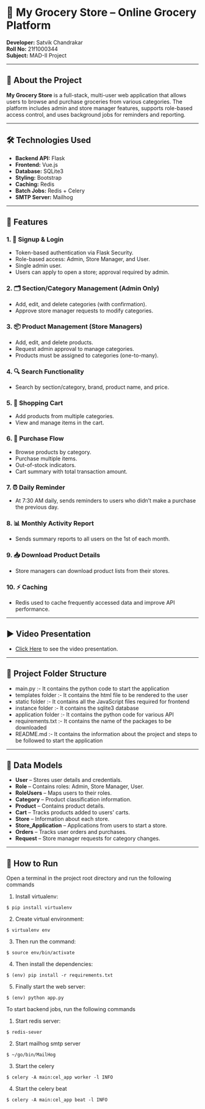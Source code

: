 # 🛒 My Grocery Store – Online Grocery Platform

**Developer:** Satvik Chandrakar  
**Roll No:** 21f1000344  
**Subject:** MAD-II Project

---

## 🧾 About the Project

**My Grocery Store** is a full-stack, multi-user web application that allows users to browse and purchase groceries from various categories. The platform includes admin and store manager features, supports role-based access control, and uses background jobs for reminders and reporting.

---

## 🛠️ Technologies Used

- **Backend API:** Flask  
- **Frontend:** Vue.js
- **Database:** SQLite3  
- **Styling:** Bootstrap  
- **Caching:** Redis  
- **Batch Jobs:** Redis + Celery
- **SMTP Server:** Mailhog

---

## 🌟 Features

### 1. 🔐 Signup & Login
- Token-based authentication via Flask Security.
- Role-based access: Admin, Store Manager, and User.
- Single admin user.
- Users can apply to open a store; approval required by admin.

### 2. 🗂️ Section/Category Management (Admin Only)
- Add, edit, and delete categories (with confirmation).
- Approve store manager requests to modify categories.

### 3. 📦 Product Management (Store Managers)
- Add, edit, and delete products.
- Request admin approval to manage categories.
- Products must be assigned to categories (one-to-many).

### 4. 🔍 Search Functionality
- Search by section/category, brand, product name, and price.

### 5. 🛒 Shopping Cart
- Add products from multiple categories.
- View and manage items in the cart.

### 6. 🧾 Purchase Flow
- Browse products by category.
- Purchase multiple items.
- Out-of-stock indicators.
- Cart summary with total transaction amount.

### 7. ⏰ Daily Reminder
- At 7:30 AM daily, sends reminders to users who didn’t make a purchase the previous day.

### 8. 📊 Monthly Activity Report
- Sends summary reports to all users on the 1st of each month.

### 9. 📥 Download Product Details
- Store managers can download product lists from their stores.

### 10. ⚡ Caching
- Redis used to cache frequently accessed data and improve API performance.

---

## ▶️ Video Presentation

- [Click Here](https://drive.google.com/file/d/1x28-s0_g3S5VRaBJXmQLxtsSZZl7wQ0M/view?usp=sharing) to see the video presentation.

---

## 📁 Project Folder Structure

- main.py :- It contains the python code to start the application
- templates folder :- It contains the html file to be rendered to the user
- static folder :- It contains all the JavaScript files required for frontend
- instance folder :- It contains the sqlite3 database
- application folder :- It contains the python code for various API
- requirements.txt :- It contains the name of the packages to be downloaded
- README.md :- It contains the information about the project and steps to be followed to start the application

---

## 🧩 Data Models

- **User** – Stores user details and credentials.
- **Role** – Contains roles: Admin, Store Manager, User.
- **RoleUsers** – Maps users to their roles.
- **Category** – Product classification information.
- **Product** – Contains product details.
- **Cart** – Tracks products added to users' carts.
- **Store** – Information about each store.
- **Store_Application** – Applications from users to start a store.
- **Orders** – Tracks user orders and purchases.
- **Request** – Store manager requests for category changes.

---

## 🧪 How to Run

Open a terminal in the project root directory and run the following commands

1. Install virtualenv:
```
$ pip install virtualenv
```

2. Create virtual environment:
```
$ virtualenv env
```

3. Then run the command:
```
$ source env/bin/activate
```

4. Then install the dependencies:
```
$ (env) pip install -r requirements.txt
```

5. Finally start the web server:
```
$ (env) python app.py
```

To start backend jobs, run the following commands

1. Start redis server:
```
$ redis-sever
```

2. Start mailhog smtp server
```
$ ~/go/bin/MailHog
```

3. Start the celery
```
$ celery -A main:cel_app worker -l INFO
```

4. Start the celery beat
```
$ celery -A main:cel_app beat -l INFO
```
